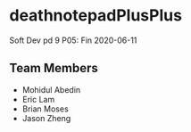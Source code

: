 # deathnotepadPlusPlus
Soft Dev pd 9
P05: Fin
2020-06-11
## Team Members
  - Mohidul Abedin
  - Eric Lam
  - Brian Moses
  - Jason Zheng 
